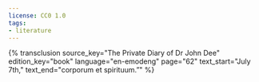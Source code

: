 ```yaml
---
license: CC0 1.0
tags:
- literature
---
```

{% transclusion
  source_key="The Private Diary of Dr John Dee"
  edition_key="book"
  language="en-emodeng"
  page="62"
  text_start="July 7th,"
  text_end="corporum et spirituum.”"
%}
